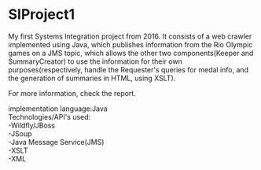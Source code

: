 # SIProject1
My first Systems Integration project from 2016. It consists of a web crawler implemented using Java, which publishes information from the Rio Olympic games on a JMS topic, which allows the other two components(Keeper and SummaryCreator) to use the information for their own purposes(respectively, handle the Requester's queries for medal info, and the generation of summaries in HTML, using XSLT).  

For more information, check the report.  

implementation language:Java  
Technologies/API's used:  
-Wildfly/JBoss  
-JSoup  
-Java Message Service(JMS)  
-XSLT  
-XML  
